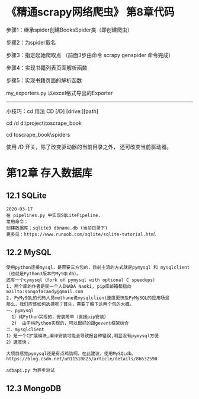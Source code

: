# 《精通scrapy网络爬虫》 第8章代码 
步骤1：继承spider创建BooksSpider类（即创建爬虫）

步骤2：为spider取名 

步骤3：指定起始爬取点 
（前面3步由命令 scrapy genspider 命令完成）

步骤4：实现书籍列表页面解析函数

步骤5：实现书籍页面的解析函数

my_exporters.py 以excel格式导出的Exporter

---------
小技巧：cd 用法 CD [/D] [drive:][path]

cd /d d:\project\toscrape_book

cd toscrape_book\spiders

使用 /D 开关，除了改变驱动器的当前目录之外，
还可改变当前驱动器。

# 第12章 存入数据库 
## 12.1 SQLite
    2020-03-17 
    在 pipelines.py 中实现SQLitePipeline.
    常用命令：
    创建数据库：sqlite3 dbname.db (当前目录下)
    更多见：https://www.runoob.com/sqlite/sqlite-tutorial.html
## 12.2 MySQL
    使用python连接mysql，是需要三方包的，目前主流的方式就是pymysql 和 mysqlclient（也就是Python3版本的MySQLdb）。
    还有一个cymysql（fork of pymysql with optional C speedups）
    1. 两个库的作者是同一个人INADA Naoki, pip库邮箱都指向mailto:songofacandy@gmail.com
    2. PyMySQL的代码人员methane说mysqlclient速度更快及PyMySQL的应用场景
    那么，我们应该如何选择呢？首先，需要了解下这两个包的大概。
    一、pymysql
      1）纯Python实现的，安装简单（直接pip安装）
      2)  由于纯Python实现的，可以很好的跟gevent框架结合
    二、mysqlclient
    1）是一个C扩展模块,编译安装可能会导致报各种错误,明显没有pymysql方便
    2）速度快；
    
    大项目感觉pymysql还是有点鸡肋啊，在此建议，使用MySQLdb。
    https://blog.csdn.net/u011510825/article/details/86632598
    
    adbapi.py 为异步测试
    
    
## 12.3 MongoDB
    
    
    
    